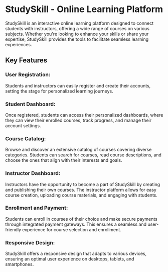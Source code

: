 # StudySkill - Online Learning Platform

StudySkill is an interactive online learning platform designed to connect students with instructors, offering a wide range of courses on various subjects. Whether you're looking to enhance your skills or share your expertise, StudySkill provides the tools to facilitate seamless learning experiences.

## Key Features
### User Registration: 
Students and instructors can easily register and create their accounts, setting the stage for personalized learning journeys.

### Student Dashboard: 
Once registered, students can access their personalized dashboards, where they can view their enrolled courses, track progress, and manage their account settings.

### Course Catalog: 
Browse and discover an extensive catalog of courses covering diverse categories. Students can search for courses, read course descriptions, and choose the ones that align with their interests and goals.

### Instructor Dashboard: 
Instructors have the opportunity to become a part of StudySkill by creating and publishing their own courses. The instructor platform allows for easy course creation, uploading course materials, and engaging with students.

### Enrollment and Payment: 
Students can enroll in courses of their choice and make secure payments through integrated payment gateways. This ensures a seamless and user-friendly experience for course selection and enrollment.

### Responsive Design: 
StudySkill offers a responsive design that adapts to various devices, ensuring an optimal user experience on desktops, tablets, and smartphones.
